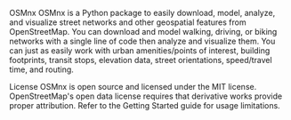 
OSMnx
OSMnx is a Python package to easily download, model, analyze, and visualize street networks and other geospatial features from OpenStreetMap. You can download and model walking, driving, or biking networks with a single line of code then analyze and visualize them. You can just as easily work with urban amenities/points of interest, building footprints, transit stops, elevation data, street orientations, speed/travel time, and routing.

License
OSMnx is open source and licensed under the MIT license. OpenStreetMap's open data license requires that derivative works provide proper attribution. Refer to the Getting Started guide for usage limitations.
